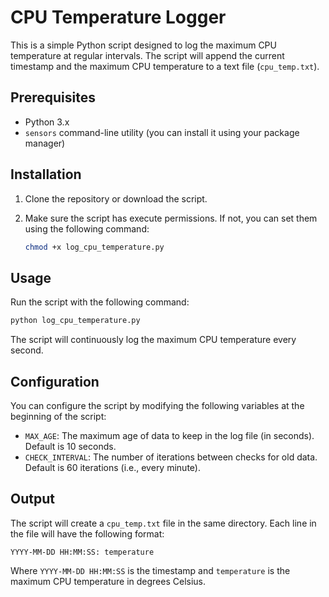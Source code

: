 # CPU Temperature Logger

This is a simple Python script designed to log the maximum CPU temperature at regular intervals. The script will append the current timestamp and the maximum CPU temperature to a text file (`cpu_temp.txt`).

## Prerequisites

- Python 3.x
- `sensors` command-line utility (you can install it using your package manager)

## Installation

1. Clone the repository or download the script.
2. Make sure the script has execute permissions. If not, you can set them using the following command:

   ```bash
   chmod +x log_cpu_temperature.py
   ```

## Usage

Run the script with the following command:

```bash
python log_cpu_temperature.py
```

The script will continuously log the maximum CPU temperature every second.

## Configuration

You can configure the script by modifying the following variables at the beginning of the script:

- `MAX_AGE`: The maximum age of data to keep in the log file (in seconds). Default is 10 seconds.
- `CHECK_INTERVAL`: The number of iterations between checks for old data. Default is 60 iterations (i.e., every minute).

## Output

The script will create a `cpu_temp.txt` file in the same directory. Each line in the file will have the following format:

```
YYYY-MM-DD HH:MM:SS: temperature
```

Where `YYYY-MM-DD HH:MM:SS` is the timestamp and `temperature` is the maximum CPU temperature in degrees Celsius.

